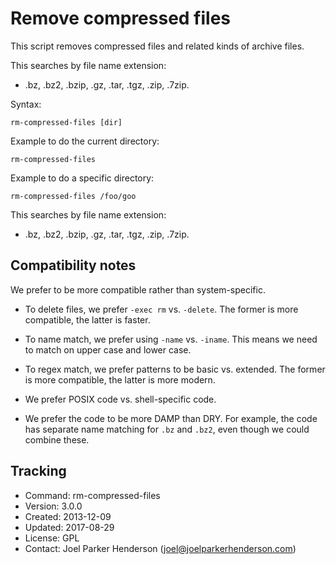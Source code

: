 # Remove compressed files

This script removes compressed files and related kinds of archive files.

This searches by file name extension:

  * .bz, .bz2, .bzip, .gz, .tar, .tgz, .zip, .7zip.

Syntax:

    rm-compressed-files [dir]

Example to do the current directory:

    rm-compressed-files

Example to do a specific directory:

    rm-compressed-files /foo/goo

This searches by file name extension:

  * .bz, .bz2, .bzip, .gz, .tar, .tgz, .zip, .7zip.


## Compatibility notes

We prefer to be more compatible rather than system-specific.

  * To delete files, we prefer `-exec rm` vs. `-delete`.
    The former is more compatible, the latter is faster.

  * To name match, we prefer using `-name` vs. `-iname`.
    This means we need to match on upper case and lower case.

  * To regex match, we prefer patterns to be basic vs. extended.
    The former is more compatible, the latter is more modern.

  * We prefer POSIX code vs. shell-specific code.

  * We prefer the code to be more DAMP than DRY.
    For example, the code has separate name matching 
    for `.bz` and `.bz2`, even though we could combine these.


## Tracking

  * Command: rm-compressed-files
  * Version: 3.0.0
  * Created: 2013-12-09
  * Updated: 2017-08-29
  * License: GPL
  * Contact: Joel Parker Henderson (joel@joelparkerhenderson.com)


